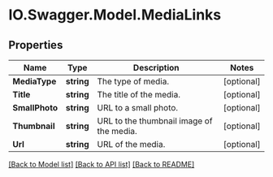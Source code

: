 # IO.Swagger.Model.MediaLinks
## Properties

Name | Type | Description | Notes
------------ | ------------- | ------------- | -------------
**MediaType** | **string** | The type of media. | [optional] 
**Title** | **string** | The title of the media. | [optional] 
**SmallPhoto** | **string** | URL to a small photo. | [optional] 
**Thumbnail** | **string** | URL to the thumbnail image of the media. | [optional] 
**Url** | **string** | URL of the media. | [optional] 

[[Back to Model list]](../README.md#documentation-for-models) [[Back to API list]](../README.md#documentation-for-api-endpoints) [[Back to README]](../README.md)

